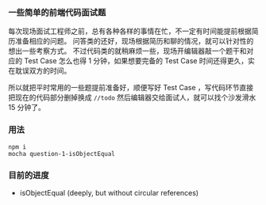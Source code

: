 ### 一些简单的前端代码面试题

每次现场面试工程师之前，总有各种各样的事情在忙，不一定有时间能提前根据简历准备相应的问题。
问答类的还好，现场根据简历和聊的情况，就可以针对性的想出一些考察方式。
不过代码类的就稍麻烦一些，现场开编辑器敲一个题干和对应的 Test Case 怎么也得 1 分钟，如果想要完备的 Test Case 时间还得更久，实在耽误双方的时间。

所以就把平时常用的一些题提前准备好，顺便写好 Test Case ，写代码环节直接把现在的代码部分删掉换成 ```//todo``` 然后编辑器交给面试人，就可以找个沙发滑水 15 分钟了。

### 用法

```
npm i
mocha question-1-isObjectEqual
```

### 目前的进度

* isObjectEqual (deeply, but without circular references)
